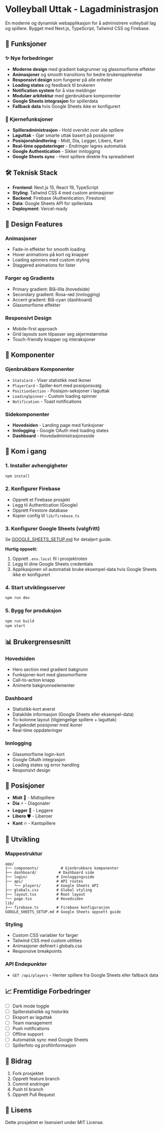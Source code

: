 # Volleyball Uttak - Lagadministrasjon

En moderne og dynamisk webapplikasjon for å administrere volleyball lag og spillere. Bygget med Next.js, TypeScript, Tailwind CSS og Firebase.

## 🚀 Funksjoner

### ✨ Nye forbedringer

- **Moderne design** med gradient bakgrunner og glassmorfisme effekter
- **Animasjoner** og smooth transitions for bedre brukeropplevelse
- **Responsivt design** som fungerer på alle enheter
- **Loading states** og feedback til brukeren
- **Notification system** for å vise meldinger
- **Modulær arkitektur** med gjenbrukbare komponenter
- **Google Sheets integrasjon** for spillerdata
- **Fallback data** hvis Google Sheets ikke er konfigurert

### 🏐 Kjernefunksjoner

- **Spilleradministrasjon** - Hold oversikt over alle spillere
- **Laguttak** - Gjør smarte uttak basert på posisjoner
- **Posisjonshåndtering** - Midt, Dia, Legger, Libero, Kant
- **Real-time oppdateringer** - Endringer lagres automatisk
- **Google Authentication** - Sikker innlogging
- **Google Sheets sync** - Hent spillere direkte fra spreadsheet

## 🛠️ Teknisk Stack

- **Frontend**: Next.js 15, React 19, TypeScript
- **Styling**: Tailwind CSS 4 med custom animasjoner
- **Backend**: Firebase (Authentication, Firestore)
- **Data**: Google Sheets API for spillerdata
- **Deployment**: Vercel-ready

## 🎨 Design Features

### Animasjoner

- Fade-in effekter for smooth loading
- Hover animations på kort og knapper
- Loading spinners med custom styling
- Staggered animations for lister

### Farger og Gradients

- Primary gradient: Blå-lilla (hovedside)
- Secondary gradient: Rosa-rød (innlogging)
- Accent gradient: Blå-cyan (dashboard)
- Glassmorfisme effekter

### Responsivt Design

- Mobile-first approach
- Grid layouts som tilpasser seg skjermstørrelse
- Touch-friendly knapper og interaksjoner

## 📱 Komponenter

### Gjenbrukbare Komponenter

- `StatsCard` - Viser statistikk med ikoner
- `PlayerCard` - Spiller-kort med posisjonsvalg
- `PositionSection` - Posisjon-seksjoner i laguttak
- `LoadingSpinner` - Custom loading spinner
- `Notification` - Toast notifications

### Sidekomponenter

- **Hovedsiden** - Landing page med funksjoner
- **Innlogging** - Google OAuth med loading states
- **Dashboard** - Hovedadministrasjonsside

## 🚀 Kom i gang

### 1. Installer avhengigheter

```bash
npm install
```

### 2. Konfigurer Firebase

- Opprett et Firebase prosjekt
- Legg til Authentication (Google)
- Opprett Firestore database
- Kopier config til `lib/firebase.ts`

### 3. Konfigurer Google Sheets (valgfritt)

Se [GOOGLE_SHEETS_SETUP.md](./GOOGLE_SHEETS_SETUP.md) for detaljert guide.

**Hurtig oppsett:**

1. Opprett `.env.local` fil i prosjektroten
2. Legg til dine Google Sheets credentials
3. Applikasjonen vil automatisk bruke eksempel-data hvis Google Sheets ikke er konfigurert

### 4. Start utviklingsserver

```bash
npm run dev
```

### 5. Bygg for produksjon

```bash
npm run build
npm start
```

## 📊 Brukergrensesnitt

### Hovedsiden

- Hero section med gradient bakgrunn
- Funksjoner-kort med glassmorfisme
- Call-to-action knapp
- Animerte bakgrunnselementer

### Dashboard

- Statistikk-kort øverst
- Datakilde informasjon (Google Sheets eller eksempel-data)
- To-kolonne layout (tilgjengelige spillere + laguttak)
- Fargekodet posisjoner med ikoner
- Real-time oppdateringer

### Innlogging

- Glassmorfisme login-kort
- Google OAuth integrasjon
- Loading states og error handling
- Responsivt design

## 🎯 Posisjoner

- **Midt** 🏐 - Midtspillere
- **Dia** ⚡ - Diagonaler
- **Legger** 🎯 - Leggere
- **Libero** 🛡️ - Liberoer
- **Kant** 🔥 - Kantspillere

## 🔧 Utvikling

### Mappestruktur

```
app/
├── components/          # Gjenbrukbare komponenter
├── dashboard/          # Dashboard side
├── login/             # Innloggingsside
├── api/               # API routes
│   └── players/       # Google Sheets API
├── globals.css        # Global styling
├── layout.tsx         # Root layout
└── page.tsx           # Hovedsiden
lib/
├── firebase.ts        # Firebase konfigurasjon
GOOGLE_SHEETS_SETUP.md # Google Sheets oppsett guide
```

### Styling

- Custom CSS variabler for farger
- Tailwind CSS med custom utilities
- Animasjoner definert i globals.css
- Responsive breakpoints

### API Endepunkter

- `GET /api/players` - Henter spillere fra Google Sheets eller fallback data

## 📈 Fremtidige Forbedringer

- [ ] Dark mode toggle
- [ ] Spillerstatistikk og historikk
- [ ] Eksport av laguttak
- [ ] Team management
- [ ] Push notifications
- [ ] Offline support
- [ ] Automatisk sync med Google Sheets
- [ ] Spillerfoto og profilinformasjon

## 🤝 Bidrag

1. Fork prosjektet
2. Opprett feature branch
3. Commit endringer
4. Push til branch
5. Opprett Pull Request

## 📄 Lisens

Dette prosjektet er lisensiert under MIT License.
